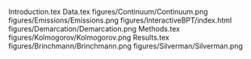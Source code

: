 Introduction.tex
Data.tex
figures/Continuum/Continuum.png
figures/Emissions/Emissions.png
figures/InteractiveBPT/index.html
figures/Demarcation/Demarcation.png
Methods.tex
figures/Kolmogorov/Kolmogorov.png
Results.tex
figures/Brinchmann/Brinchmann.png
figures/Silverman/Silverman.png
